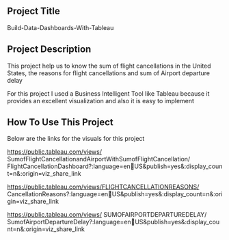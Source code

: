 ## Project Title 
Build-Data-Dashboards-With-Tableau

## Project Description
This project help us to know the sum of flight cancellations in the United States, the reasons for flight cancellations and sum of Airport departure delay

For this project I used a Business Intelligent Tool like Tableau because it provides an excellent visualization and also it is easy to implement

## How To Use This Project
Below are the links for the visuals for this project

https://public.tableau.com/views/
SumofFlightCancellationandAirportWithSumofFlightCancellation/
FlightCancellationDashboard?:language=enUS&publish=yes&:display_count=n&:origin=viz_share_link

https://public.tableau.com/views/FLIGHTCANCELLATIONREASONS/
CancellationReasons?:language=enUS&publish=yes&:display_count=n&:origin=viz_share_link

https://public.tableau.com/views/
SUMOFAIRPORTDEPARTUREDELAY/
SumofAirportDepartureDelay?:language=enUS&publish=yes&:display_count=n&:origin=viz_share_link
